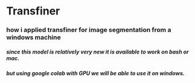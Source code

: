 # Transfiner
### how i applied transfiner for image segmentation from a windows machine 
##### since this model is relatively very new it is available to work on bash or mac.
##### but using google colab with GPU we will be able to use it on windows.
